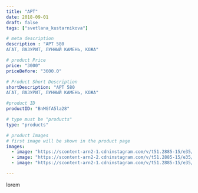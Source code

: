 ```yaml
---
title: "АРТ"
date: 2018-09-01
draft: false
tags: ["svetlana_kustarnikova"]

# meta description
description : "АРТ 580
АГАТ, ЛАЗУРИТ, ЛУННЫЙ КАМЕНЬ, КОЖА"

# product Price
price: "3000"
priceBefore: "3600.0"

# Product Short Description
shortDescription: "АРТ 580
АГАТ, ЛАЗУРИТ, ЛУННЫЙ КАМЕНЬ, КОЖА"

#product ID
productID: "BnMGfA5la28"

# type must be "products"
type: "products"

# product Images
# first image will be shown in the product page
images:
  - image: "https://scontent-arn2-1.cdninstagram.com/v/t51.2885-15/e35/40276111_2130933870463383_1566956356236214272_n.jpg?_nc_ht=scontent-arn2-1.cdninstagram.com&_nc_cat=103&_nc_ohc=voVpjUsKKM4AX9jVOv9&se=7&tp=1&oh=9b2ab208a532a03424b5954d32fda3bd&oe=605EA300&ig_cache_key=MTg1ODg4ODk5NDgwOTYyNDA3MQ%3D%3D.2"
  - image: "https://scontent-arn2-2.cdninstagram.com/v/t51.2885-15/e35/39993181_229338254404592_5208048876086362112_n.jpg?_nc_ht=scontent-arn2-2.cdninstagram.com&_nc_cat=108&_nc_ohc=VkPSwHGUFKAAX_FWqUn&se=7&tp=1&oh=ed44375ae77790fa98bfdbd1fcb8a67e&oe=605DB349&ig_cache_key=MTg1ODg4OTAzMDk4MTE0NjY5Ng%3D%3D.2"
  - image: "https://scontent-arn2-1.cdninstagram.com/v/t51.2885-15/e35/39356453_523680624740374_2948111993455771648_n.jpg?_nc_ht=scontent-arn2-1.cdninstagram.com&_nc_cat=110&_nc_ohc=Eki29IFWsNAAX8QrjPX&se=7&tp=1&oh=362928bef4bc77a5de0442922197f38b&oe=605F979D&ig_cache_key=MTg1ODg4OTA5OTg4NTI4NTE5NQ%3D%3D.2"

---
```

lorem
